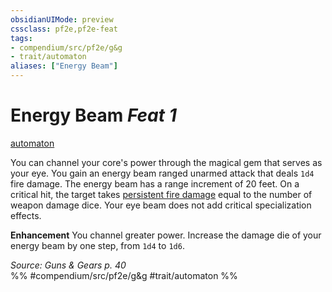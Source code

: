 ```yaml
---
obsidianUIMode: preview
cssclass: pf2e,pf2e-feat
tags:
- compendium/src/pf2e/g&g
- trait/automaton
aliases: ["Energy Beam"]
---
```

# Energy Beam  *Feat 1*  
[automaton](../../rules/traits/automaton-g-g.md)  


You can channel your core's power through the magical gem that serves as your eye. You gain an energy beam ranged unarmed attack that deals `1d4` fire damage. The energy beam has a range increment of 20 feet. On a critical hit, the target takes [persistent fire damage](../../rules/conditions.md#Persistent%20Damage) equal to the number of weapon damage dice. Your eye beam does not add critical specialization effects.

**Enhancement** You channel greater power. Increase the damage die of your energy beam by one step, from `1d4` to `1d6`.

*Source: Guns & Gears p. 40*  
%% #compendium/src/pf2e/g&g #trait/automaton %%